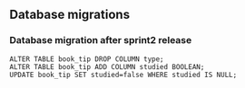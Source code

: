 ## Database migrations

### Database migration after sprint2 release

```
ALTER TABLE book_tip DROP COLUMN type;  
ALTER TABLE book_tip ADD COLUMN studied BOOLEAN;  
UPDATE book_tip SET studied=false WHERE studied IS NULL;  
```

